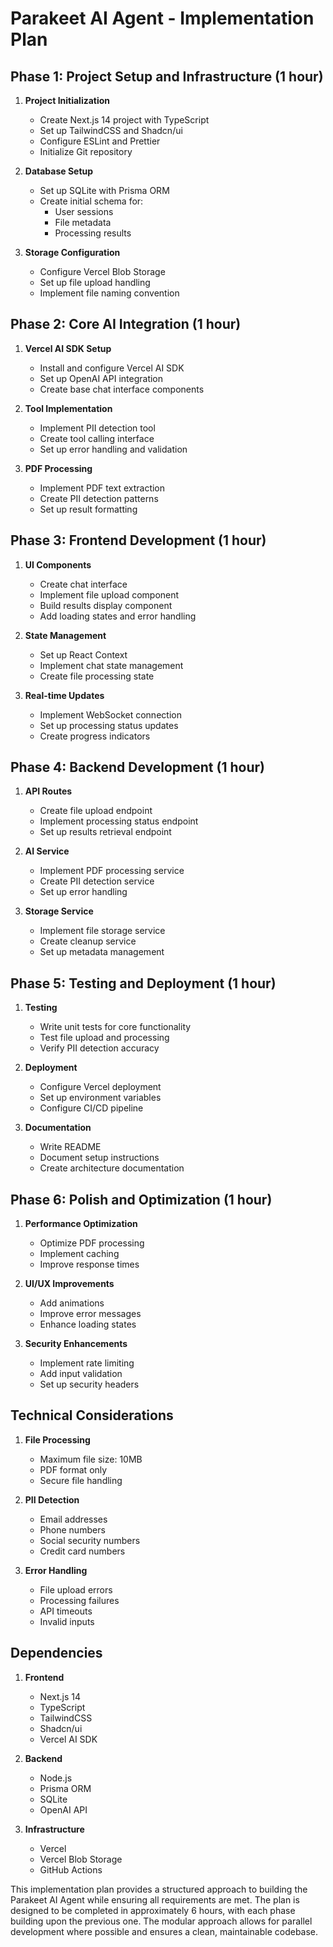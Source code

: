 # Parakeet AI Agent - Implementation Plan

## Phase 1: Project Setup and Infrastructure (1 hour)

1. **Project Initialization**

   - Create Next.js 14 project with TypeScript
   - Set up TailwindCSS and Shadcn/ui
   - Configure ESLint and Prettier
   - Initialize Git repository

2. **Database Setup**

   - Set up SQLite with Prisma ORM
   - Create initial schema for:
     - User sessions
     - File metadata
     - Processing results

3. **Storage Configuration**
   - Configure Vercel Blob Storage
   - Set up file upload handling
   - Implement file naming convention

## Phase 2: Core AI Integration (1 hour)

1. **Vercel AI SDK Setup**

   - Install and configure Vercel AI SDK
   - Set up OpenAI API integration
   - Create base chat interface components

2. **Tool Implementation**

   - Implement PII detection tool
   - Create tool calling interface
   - Set up error handling and validation

3. **PDF Processing**
   - Implement PDF text extraction
   - Create PII detection patterns
   - Set up result formatting

## Phase 3: Frontend Development (1 hour)

1. **UI Components**

   - Create chat interface
   - Implement file upload component
   - Build results display component
   - Add loading states and error handling

2. **State Management**

   - Set up React Context
   - Implement chat state management
   - Create file processing state

3. **Real-time Updates**
   - Implement WebSocket connection
   - Set up processing status updates
   - Create progress indicators

## Phase 4: Backend Development (1 hour)

1. **API Routes**

   - Create file upload endpoint
   - Implement processing status endpoint
   - Set up results retrieval endpoint

2. **AI Service**

   - Implement PDF processing service
   - Create PII detection service
   - Set up error handling

3. **Storage Service**
   - Implement file storage service
   - Create cleanup service
   - Set up metadata management

## Phase 5: Testing and Deployment (1 hour)

1. **Testing**

   - Write unit tests for core functionality
   - Test file upload and processing
   - Verify PII detection accuracy

2. **Deployment**

   - Configure Vercel deployment
   - Set up environment variables
   - Configure CI/CD pipeline

3. **Documentation**
   - Write README
   - Document setup instructions
   - Create architecture documentation

## Phase 6: Polish and Optimization (1 hour)

1. **Performance Optimization**

   - Optimize PDF processing
   - Implement caching
   - Improve response times

2. **UI/UX Improvements**

   - Add animations
   - Improve error messages
   - Enhance loading states

3. **Security Enhancements**
   - Implement rate limiting
   - Add input validation
   - Set up security headers

## Technical Considerations

1. **File Processing**

   - Maximum file size: 10MB
   - PDF format only
   - Secure file handling

2. **PII Detection**

   - Email addresses
   - Phone numbers
   - Social security numbers
   - Credit card numbers

3. **Error Handling**
   - File upload errors
   - Processing failures
   - API timeouts
   - Invalid inputs

## Dependencies

1. **Frontend**

   - Next.js 14
   - TypeScript
   - TailwindCSS
   - Shadcn/ui
   - Vercel AI SDK

2. **Backend**

   - Node.js
   - Prisma ORM
   - SQLite
   - OpenAI API

3. **Infrastructure**
   - Vercel
   - Vercel Blob Storage
   - GitHub Actions

This implementation plan provides a structured approach to building the Parakeet AI Agent while ensuring all requirements are met. The plan is designed to be completed in approximately 6 hours, with each phase building upon the previous one. The modular approach allows for parallel development where possible and ensures a clean, maintainable codebase.
